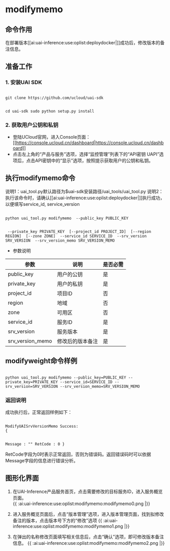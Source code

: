 # modifymemo

## 命令作用
在部署版本[[ai:uai-inference:use:oplist:deploydocker|]]成功后，修改版本的备注信息。 

## 准备工作
### 1. 安装UAI SDK

<code>
git clone https://github.com/ucloud/uai-sdk

cd uai-sdk
sudo python setup.py install
</code>

### 2. 获取用户公钥和私钥 

  * 登陆UCloud官网，进入Console页面：[[https://console.ucloud.cn/dashboard|https://console.ucloud.cn/dashboard]]
  * 点击左上角的“产品与服务”选项，选择“监控管理”列表下的“API密钥 UAPI”选项后，点击API密钥中的“显示”选项，按照提示获取用户的公钥和私钥。

## 执行modifymemo命令

说明1：uai\_tool.py默认路径为$uai-sdk安装路径/uai\_tools/uai\_tool.py 
说明2：执行该命令时，请确认[[ai:uai-inference:use:oplist:deploydocker|]]执行成功，以便填写service\_id, service\_version 

<code>
python uai_tool.py modifymemo  --public_key PUBLIC_KEY

​          	             	  --private_key PRIVATE_KEY
​			      		 	[--project_id PROJECT_ID]
​			     			  [--region REGION]
​                               [--zone ZONE]
​                 	    	   --service_id SERVICE_ID
​                               --srv_version SRV_VERSION
​			 			      --srv_version_memo SRV_VERSION_MEMO
</code>

  * 参数说明

| 参数 | 说明 | 是否必需 |
| ---- | ---- | -------- |
|public\_key |用户的公钥|是|
|private\_key |用户的私钥|是|
|project\_id|项目ID|否|
| region   	 | 地域                	        | 否         |
| zone           | 可用区				| 否         |
|service\_id |服务ID|是|
|srv\_version |服务版本|是|
|srv\_version\_memo|修改后的版本备注|是|

## modifyweight命令样例

<code>
python uai_tool.py modifymemo --public_key=PUBLIC_KEY --private_key=PRIVATE_KEY --service_id=SERVICE_ID --srv_version=SRV_VERSION --srv_version_memo=SRV_VERSION_MEMO
</code>

### 返回说明

成功执行后，正常返回样例如下：

<code>
ModifyUAISrvVersionMemo Success:
{

Message : ""
RetCode : 0
}
</code>

RetCode字段为0时表示正常返回，否则为错误码。返回错误码时可以依据Message字段的信息进行错误分析。

## 图形化界面

1. 在UAI-Inference产品服务首页，点击需要修改的目标服务ID，进入服务概览页面。  
{{ :ai:uai-inference:use:oplist:modifymemo:modifymemo0.png |}} 

2. 进入服务概览页面后，点击“版本管理”选项，进入版本管理页面，找到拟修改备注的版本，点击版本号下方的“修改”选项 
{{ :ai:uai-inference:use:oplist:modifymemo:modifymemo1.png |}} 

2. 在弹出的名称修改页面填写相关信息后，点击“确认”选项，即可修改版本备注信息。
{{ :ai:uai-inference:use:oplist:modifymemo:modifymemo2.png |}} 
